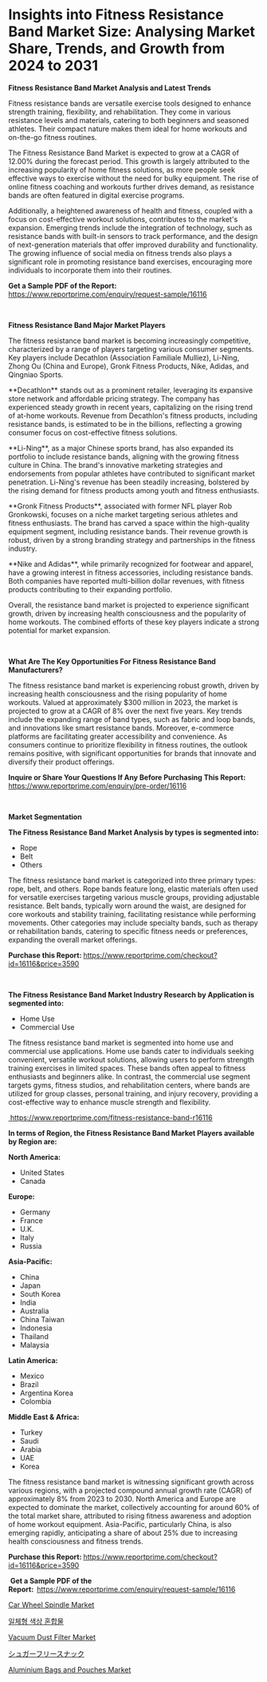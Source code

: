 <p><h1>Insights into Fitness Resistance Band Market Size: Analysing Market Share, Trends, and Growth from 2024 to 2031</h1></p><p><strong>Fitness Resistance Band Market Analysis and Latest Trends</strong></p>
<p><p>Fitness resistance bands are versatile exercise tools designed to enhance strength training, flexibility, and rehabilitation. They come in various resistance levels and materials, catering to both beginners and seasoned athletes. Their compact nature makes them ideal for home workouts and on-the-go fitness routines.</p><p>The Fitness Resistance Band Market is expected to grow at a CAGR of 12.00% during the forecast period. This growth is largely attributed to the increasing popularity of home fitness solutions, as more people seek effective ways to exercise without the need for bulky equipment. The rise of online fitness coaching and workouts further drives demand, as resistance bands are often featured in digital exercise programs.</p><p>Additionally, a heightened awareness of health and fitness, coupled with a focus on cost-effective workout solutions, contributes to the market's expansion. Emerging trends include the integration of technology, such as resistance bands with built-in sensors to track performance, and the design of next-generation materials that offer improved durability and functionality. The growing influence of social media on fitness trends also plays a significant role in promoting resistance band exercises, encouraging more individuals to incorporate them into their routines.</p></p>
<p><strong>Get a Sample PDF of the Report:&nbsp;</strong> <a href="https://www.reportprime.com/enquiry/request-sample/16116">https://www.reportprime.com/enquiry/request-sample/16116</a></p>
<p>&nbsp;</p>
<p><strong>Fitness Resistance Band Major Market Players</strong></p>
<p><p>The fitness resistance band market is becoming increasingly competitive, characterized by a range of players targeting various consumer segments. Key players include Decathlon (Association Familiale Mulliez), Li-Ning, Zhong Ou (China and Europe), Gronk Fitness Products, Nike, Adidas, and Qingniao Sports.</p><p>**Decathlon** stands out as a prominent retailer, leveraging its expansive store network and affordable pricing strategy. The company has experienced steady growth in recent years, capitalizing on the rising trend of at-home workouts. Revenue from Decathlon's fitness products, including resistance bands, is estimated to be in the billions, reflecting a growing consumer focus on cost-effective fitness solutions.</p><p>**Li-Ning**, as a major Chinese sports brand, has also expanded its portfolio to include resistance bands, aligning with the growing fitness culture in China. The brand's innovative marketing strategies and endorsements from popular athletes have contributed to significant market penetration. Li-Ning's revenue has been steadily increasing, bolstered by the rising demand for fitness products among youth and fitness enthusiasts.</p><p>**Gronk Fitness Products**, associated with former NFL player Rob Gronkowski, focuses on a niche market targeting serious athletes and fitness enthusiasts. The brand has carved a space within the high-quality equipment segment, including resistance bands. Their revenue growth is robust, driven by a strong branding strategy and partnerships in the fitness industry.</p><p>**Nike and Adidas**, while primarily recognized for footwear and apparel, have a growing interest in fitness accessories, including resistance bands. Both companies have reported multi-billion dollar revenues, with fitness products contributing to their expanding portfolio. </p><p>Overall, the resistance band market is projected to experience significant growth, driven by increasing health consciousness and the popularity of home workouts. The combined efforts of these key players indicate a strong potential for market expansion.</p></p>
<p>&nbsp;</p>
<p><strong>What Are The Key Opportunities For Fitness Resistance Band Manufacturers?</strong></p>
<p><p>The fitness resistance band market is experiencing robust growth, driven by increasing health consciousness and the rising popularity of home workouts. Valued at approximately $300 million in 2023, the market is projected to grow at a CAGR of 8% over the next five years. Key trends include the expanding range of band types, such as fabric and loop bands, and innovations like smart resistance bands. Moreover, e-commerce platforms are facilitating greater accessibility and convenience. As consumers continue to prioritize flexibility in fitness routines, the outlook remains positive, with significant opportunities for brands that innovate and diversify their product offerings.</p></p>
<p><strong>Inquire or Share Your Questions If Any Before Purchasing This Report:</strong> <a href="https://www.reportprime.com/enquiry/pre-order/16116">https://www.reportprime.com/enquiry/pre-order/16116</a></p>
<p>&nbsp;</p>
<p><strong>Market Segmentation</strong></p>
<p><strong>The Fitness Resistance Band Market Analysis by types is segmented into:</strong></p>
<p><ul><li>Rope</li><li>Belt</li><li>Others</li></ul></p>
<p><p>The fitness resistance band market is categorized into three primary types: rope, belt, and others. Rope bands feature long, elastic materials often used for versatile exercises targeting various muscle groups, providing adjustable resistance. Belt bands, typically worn around the waist, are designed for core workouts and stability training, facilitating resistance while performing movements. Other categories may include specialty bands, such as therapy or rehabilitation bands, catering to specific fitness needs or preferences, expanding the overall market offerings.</p></p>
<p><strong>Purchase this Report:&nbsp;</strong><a href="https://www.reportprime.com/checkout?id=16116&price=3590">https://www.reportprime.com/checkout?id=16116&price=3590</a></p>
<p>&nbsp;</p>
<p><strong>The Fitness Resistance Band Market Industry Research by Application is segmented into:</strong></p>
<p><ul><li>Home Use</li><li>Commercial Use</li></ul></p>
<p><p>The fitness resistance band market is segmented into home use and commercial use applications. Home use bands cater to individuals seeking convenient, versatile workout solutions, allowing users to perform strength training exercises in limited spaces. These bands often appeal to fitness enthusiasts and beginners alike. In contrast, the commercial use segment targets gyms, fitness studios, and rehabilitation centers, where bands are utilized for group classes, personal training, and injury recovery, providing a cost-effective way to enhance muscle strength and flexibility.</p></p>
<p><a href="https://www.reportprime.com/fitness-resistance-band-r16116">&nbsp;https://www.reportprime.com/fitness-resistance-band-r16116</a></p>
<p><strong>In terms of Region, the Fitness Resistance Band Market Players available by Region are:</strong></p>
<p>
    <p> <strong> North America: </strong>
        <ul>
            <li>United States</li>
            <li>Canada</li>
        </ul>
        </p> 
    <p> <strong> Europe: </strong>
        <ul>
            <li>Germany</li>
            <li>France</li>
            <li>U.K.</li>
            <li>Italy</li>
            <li>Russia</li>
        </ul>
        </p> 
    <p> <strong> Asia-Pacific: </strong>
        <ul>
            <li>China</li>
            <li>Japan</li>
            <li>South Korea</li>
            <li>India</li>
            <li>Australia</li>
            <li>China Taiwan</li>
            <li>Indonesia</li>
            <li>Thailand</li>
            <li>Malaysia</li>
        </ul>
        </p> 
    <p> <strong> Latin America: </strong>
        <ul>
            <li>Mexico</li>
            <li>Brazil</li>
            <li>Argentina Korea</li>
            <li>Colombia</li>
        </ul>
        </p> 
    <p> <strong> Middle East & Africa: </strong>
        <ul>
            <li>Turkey</li>
            <li>Saudi</li>
            <li>Arabia</li>
            <li>UAE</li>
            <li>Korea</li>
        </ul>
    </p>
    </p>
<p><p>The fitness resistance band market is witnessing significant growth across various regions, with a projected compound annual growth rate (CAGR) of approximately 8% from 2023 to 2030. North America and Europe are expected to dominate the market, collectively accounting for around 60% of the total market share, attributed to rising fitness awareness and adoption of home workout equipment. Asia-Pacific, particularly China, is also emerging rapidly, anticipating a share of about 25% due to increasing health consciousness and fitness trends.</p></p>
<p><strong>Purchase this Report: </strong><a href="https://www.reportprime.com/checkout?id=16116&price=3590">https://www.reportprime.com/checkout?id=16116&price=3590</a></p>
<p>&nbsp;<strong>Get a Sample PDF of the Report:&nbsp;&nbsp;</strong><a href="https://www.reportprime.com/enquiry/request-sample/16116">https://www.reportprime.com/enquiry/request-sample/16116</a></p>
<p><strong></strong></p>
<p><p><a href="https://issuu.com/reportprime-2/docs/car-wheel-spindle-market-size-2030._d1b3eb7fe6b43d">Car Wheel Spindle Market</a></p><p><a href="https://medium.com/@feliciasummers98/integral-color-admixtures-market-%EC%9D%98-%EA%B8%80%EB%A1%9C%EB%B2%8C-%EC%8B%9C%EC%9E%A5-%EA%B0%9C%EC%9A%94%EB%8A%94-%EC%A0%84-%EC%84%B8%EA%B3%84-%EB%B0%8F-%EC%A3%BC%EC%9A%94-%EC%8B%9C%EC%9E%A5%EC%9D%98-%EC%82%B0%EC%97%85%EC%97%90-%EC%98%81%ED%96%A5%EC%9D%84-%EB%AF%B8%EC%B9%98%EB%8A%94-%EC%A3%BC%EC%9A%94-%ED%8A%B8%EB%A0%8C%EB%93%9C%EC%97%90-%EB%8C%80%ED%95%9C-%EB%8F%85%ED%8A%B9%ED%95%9C-%EA%B4%80%EC%A0%90%EC%9D%84-%EC%A0%9C%EA%B3%B5%ED%95%A9%EB%8B%88%EB%8B%A4-8d5356835d90">일체형 색상 혼합물</a></p><p><a href="https://www.linkedin.com/pulse/vacuum-dust-filter-market-size-share-trends-analysis-u8o2c?trackingId=5vRYoWcxQMCSxNbJ4j834w%3D%3D">Vacuum Dust Filter Market</a></p><p><a href="https://medium.com/@billyarton5656871/sugar-free-snacks-market-%E3%81%AE%E3%82%B0%E3%83%AD%E3%83%BC%E3%83%90%E3%83%AB%E5%B8%82%E5%A0%B4%E6%A6%82%E8%A6%81%E3%81%AF-%E4%B8%96%E7%95%8C%E3%81%8A%E3%82%88%E3%81%B3%E4%B8%BB%E8%A6%81%E5%B8%82%E5%A0%B4%E3%81%AB%E3%81%8A%E3%81%91%E3%82%8B%E6%A5%AD%E7%95%8C%E3%81%AB%E5%BD%B1%E9%9F%BF%E3%82%92%E4%B8%8E%E3%81%88%E3%82%8B%E4%B8%BB%E8%A6%81%E3%81%AA%E3%83%88%E3%83%AC%E3%83%B3%E3%83%89%E3%81%AB%E3%81%A4%E3%81%84%E3%81%A6-%E7%8B%AC%E8%87%AA%E3%81%AE%E8%A6%96%E7%82%B9%E3%82%92%E6%8F%90%E4%BE%9B%E3%81%97%E3%81%BE%E3%81%99-b0ecf66d8ef5?postPublishedType=initial">シュガーフリースナック</a></p><p><a href="https://www.linkedin.com/pulse/aluminium-bags-pouches-market-size-growing-cagr-96-report-covers-c4jce?trackingId=aRy7D0XZRK2i6%2FgWYmK%2FUg%3D%3D">Aluminium Bags and Pouches Market</a></p></p>